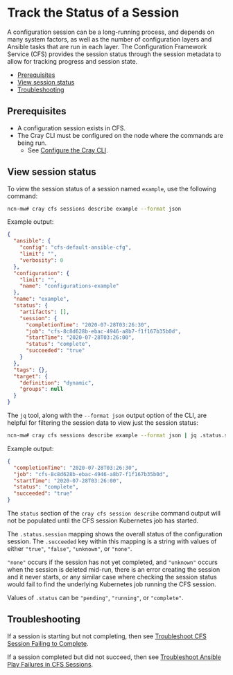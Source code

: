 # Track the Status of a Session

A configuration session can be a long-running process, and depends on many system factors, as well as the number of configuration layers and Ansible
tasks that are run in each layer. The Configuration Framework Service \(CFS\) provides the session status through the session metadata to allow for
tracking progress and session state.

- [Prerequisites](#prerequisites)
- [View session status](#view-session-status)
- [Troubleshooting](#troubleshooting)

## Prerequisites

- A configuration session exists in CFS.
- The Cray CLI must be configured on the node where the commands are being run.
  - See [Configure the Cray CLI](../configure_cray_cli.md).

## View session status

To view the session status of a session named `example`, use the following command:

```bash
ncn-mw# cray cfs sessions describe example --format json
```

Example output:

```json
{
  "ansible": {
    "config": "cfs-default-ansible-cfg",
    "limit": "",
    "verbosity": 0
  },
  "configuration": {
    "limit": "",
    "name": "configurations-example"
  },
  "name": "example",
  "status": {
    "artifacts": [],
    "session": {
      "completionTime": "2020-07-28T03:26:30",
      "job": "cfs-8c8d628b-ebac-4946-a8b7-f1f167b35b0d",
      "startTime": "2020-07-28T03:26:00",
      "status": "complete",
      "succeeded": "true"
    }
  },
  "tags": {},
  "target": {
    "definition": "dynamic",
    "groups": null
  }
}
```

The `jq` tool, along with the `--format json` output option of the CLI, are helpful for filtering the session data to view just the session status:

```bash
ncn-mw# cray cfs sessions describe example --format json | jq .status.session
```

Example output:

```json
{
  "completionTime": "2020-07-28T03:26:30",
  "job": "cfs-8c8d628b-ebac-4946-a8b7-f1f167b35b0d",
  "startTime": "2020-07-28T03:26:00",
  "status": "complete",
  "succeeded": "true"
}
```

The `status` section of the `cray cfs session describe` command output will not be populated until the CFS session Kubernetes job has started.

The `.status.session` mapping shows the overall status of the configuration session. The `.succeeded` key within this mapping is a string with
values of either `"true"`, `"false"`, `"unknown"`, or `"none"`.

`"none"` occurs if the session has not yet completed, and `"unknown"` occurs when the session is deleted mid-run, there is an error creating the session
and it never starts, or any similar case where checking the session status would fail to find the underlying Kubernetes job running the CFS session.

Values of `.status` can be `"pending"`, `"running"`, or `"complete"`.

## Troubleshooting

If a session is starting but not completing, then see [Troubleshoot CFS Session Failing to Complete](Troubleshoot_CFS_Session_Failing_to_Complete.md).

If a session completed but did not succeed, then see [Troubleshoot Ansible Play Failures in CFS Sessions](#Troubleshoot_Ansible_Play_Failures_in_CFS_Sessions.md).
